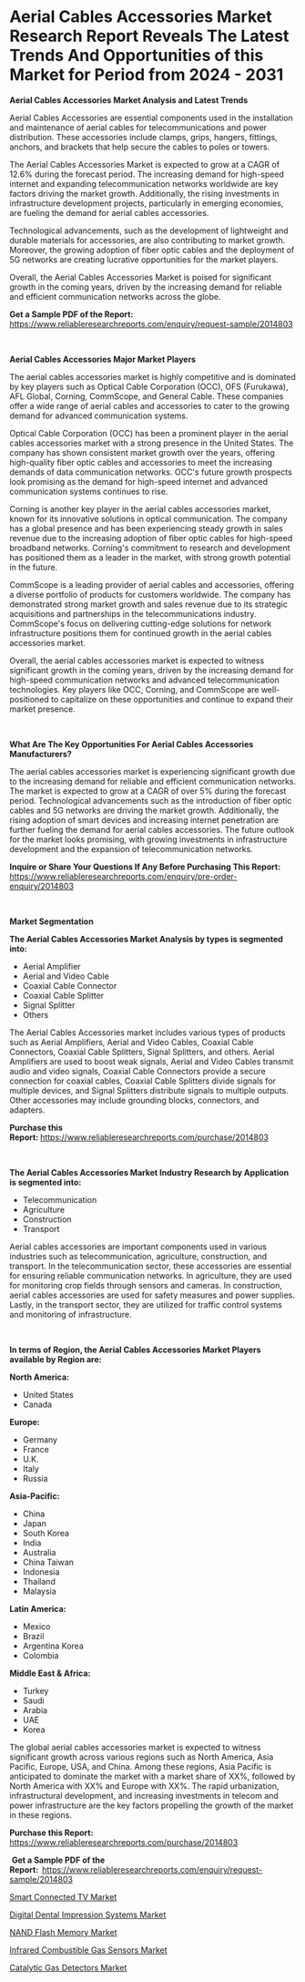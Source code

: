 <p><h1>Aerial Cables Accessories Market Research Report Reveals The Latest Trends And Opportunities of this Market for Period from 2024 - 2031</h1></p><p><strong>Aerial Cables Accessories Market Analysis and Latest Trends</strong></p>
<p><p>Aerial Cables Accessories are essential components used in the installation and maintenance of aerial cables for telecommunications and power distribution. These accessories include clamps, grips, hangers, fittings, anchors, and brackets that help secure the cables to poles or towers.</p><p>The Aerial Cables Accessories Market is expected to grow at a CAGR of 12.6% during the forecast period. The increasing demand for high-speed internet and expanding telecommunication networks worldwide are key factors driving the market growth. Additionally, the rising investments in infrastructure development projects, particularly in emerging economies, are fueling the demand for aerial cables accessories.</p><p>Technological advancements, such as the development of lightweight and durable materials for accessories, are also contributing to market growth. Moreover, the growing adoption of fiber optic cables and the deployment of 5G networks are creating lucrative opportunities for the market players.</p><p>Overall, the Aerial Cables Accessories Market is poised for significant growth in the coming years, driven by the increasing demand for reliable and efficient communication networks across the globe.</p></p>
<p><strong>Get a Sample PDF of the Report:&nbsp;</strong> <a href="https://www.reliableresearchreports.com/enquiry/request-sample/2014803">https://www.reliableresearchreports.com/enquiry/request-sample/2014803</a></p>
<p>&nbsp;</p>
<p><strong>Aerial Cables Accessories Major Market Players</strong></p>
<p><p>The aerial cables accessories market is highly competitive and is dominated by key players such as Optical Cable Corporation (OCC), OFS (Furukawa), AFL Global, Corning, CommScope, and General Cable. These companies offer a wide range of aerial cables and accessories to cater to the growing demand for advanced communication systems.</p><p>Optical Cable Corporation (OCC) has been a prominent player in the aerial cables accessories market with a strong presence in the United States. The company has shown consistent market growth over the years, offering high-quality fiber optic cables and accessories to meet the increasing demands of data communication networks. OCC's future growth prospects look promising as the demand for high-speed internet and advanced communication systems continues to rise.</p><p>Corning is another key player in the aerial cables accessories market, known for its innovative solutions in optical communication. The company has a global presence and has been experiencing steady growth in sales revenue due to the increasing adoption of fiber optic cables for high-speed broadband networks. Corning's commitment to research and development has positioned them as a leader in the market, with strong growth potential in the future.</p><p>CommScope is a leading provider of aerial cables and accessories, offering a diverse portfolio of products for customers worldwide. The company has demonstrated strong market growth and sales revenue due to its strategic acquisitions and partnerships in the telecommunications industry. CommScope's focus on delivering cutting-edge solutions for network infrastructure positions them for continued growth in the aerial cables accessories market.</p><p>Overall, the aerial cables accessories market is expected to witness significant growth in the coming years, driven by the increasing demand for high-speed communication networks and advanced telecommunication technologies. Key players like OCC, Corning, and CommScope are well-positioned to capitalize on these opportunities and continue to expand their market presence.</p></p>
<p>&nbsp;</p>
<p><strong>What Are The Key Opportunities For Aerial Cables Accessories Manufacturers?</strong></p>
<p><p>The aerial cables accessories market is experiencing significant growth due to the increasing demand for reliable and efficient communication networks. The market is expected to grow at a CAGR of over 5% during the forecast period. Technological advancements such as the introduction of fiber optic cables and 5G networks are driving the market growth. Additionally, the rising adoption of smart devices and increasing internet penetration are further fueling the demand for aerial cables accessories. The future outlook for the market looks promising, with growing investments in infrastructure development and the expansion of telecommunication networks.</p></p>
<p><strong>Inquire or Share Your Questions If Any Before Purchasing This Report:</strong> <a href="https://www.reliableresearchreports.com/enquiry/pre-order-enquiry/2014803">https://www.reliableresearchreports.com/enquiry/pre-order-enquiry/2014803</a></p>
<p>&nbsp;</p>
<p><strong>Market Segmentation</strong></p>
<p><strong>The Aerial Cables Accessories Market Analysis by types is segmented into:</strong></p>
<p><ul><li>Aerial Amplifier</li><li>Aerial and Video Cable</li><li>Coaxial Cable Connector</li><li>Coaxial Cable Splitter</li><li>Signal Splitter</li><li>Others</li></ul></p>
<p><p>The Aerial Cables Accessories market includes various types of products such as Aerial Amplifiers, Aerial and Video Cables, Coaxial Cable Connectors, Coaxial Cable Splitters, Signal Splitters, and others. Aerial Amplifiers are used to boost weak signals, Aerial and Video Cables transmit audio and video signals, Coaxial Cable Connectors provide a secure connection for coaxial cables, Coaxial Cable Splitters divide signals for multiple devices, and Signal Splitters distribute signals to multiple outputs. Other accessories may include grounding blocks, connectors, and adapters.</p></p>
<p><strong>Purchase this Report:&nbsp;</strong><a href="https://www.reliableresearchreports.com/purchase/2014803">https://www.reliableresearchreports.com/purchase/2014803</a></p>
<p>&nbsp;</p>
<p><strong>The Aerial Cables Accessories Market Industry Research by Application is segmented into:</strong></p>
<p><ul><li>Telecommunication</li><li>Agriculture</li><li>Construction</li><li>Transport</li></ul></p>
<p><p>Aerial cables accessories are important components used in various industries such as telecommunication, agriculture, construction, and transport. In the telecommunication sector, these accessories are essential for ensuring reliable communication networks. In agriculture, they are used for monitoring crop fields through sensors and cameras. In construction, aerial cables accessories are used for safety measures and power supplies. Lastly, in the transport sector, they are utilized for traffic control systems and monitoring of infrastructure.</p></p>
<p>&nbsp;</p>
<p><strong>In terms of Region, the Aerial Cables Accessories Market Players available by Region are:</strong></p>
<p>
    <p> <strong> North America: </strong>
        <ul>
            <li>United States</li>
            <li>Canada</li>
        </ul>
        </p> 
    <p> <strong> Europe: </strong>
        <ul>
            <li>Germany</li>
            <li>France</li>
            <li>U.K.</li>
            <li>Italy</li>
            <li>Russia</li>
        </ul>
        </p> 
    <p> <strong> Asia-Pacific: </strong>
        <ul>
            <li>China</li>
            <li>Japan</li>
            <li>South Korea</li>
            <li>India</li>
            <li>Australia</li>
            <li>China Taiwan</li>
            <li>Indonesia</li>
            <li>Thailand</li>
            <li>Malaysia</li>
        </ul>
        </p> 
    <p> <strong> Latin America: </strong>
        <ul>
            <li>Mexico</li>
            <li>Brazil</li>
            <li>Argentina Korea</li>
            <li>Colombia</li>
        </ul>
        </p> 
    <p> <strong> Middle East & Africa: </strong>
        <ul>
            <li>Turkey</li>
            <li>Saudi</li>
            <li>Arabia</li>
            <li>UAE</li>
            <li>Korea</li>
        </ul>
    </p>
    </p>
<p><p>The global aerial cables accessories market is expected to witness significant growth across various regions such as North America, Asia Pacific, Europe, USA, and China. Among these regions, Asia Pacific is anticipated to dominate the market with a market share of XX%, followed by North America with XX% and Europe with XX%. The rapid urbanization, infrastructural development, and increasing investments in telecom and power infrastructure are the key factors propelling the growth of the market in these regions.</p></p>
<p><strong>Purchase this Report: </strong><a href="https://www.reliableresearchreports.com/purchase/2014803">https://www.reliableresearchreports.com/purchase/2014803</a></p>
<p>&nbsp;<strong>Get a Sample PDF of the Report:&nbsp;&nbsp;</strong><a href="https://www.reliableresearchreports.com/enquiry/request-sample/2014803">https://www.reliableresearchreports.com/enquiry/request-sample/2014803</a></p>
<p><strong></strong></p>
<p><p><a href="https://view.publitas.com/reportprime-1/smart-connected-tv-market-research-report-unlocks-analysis-on-the-market-financial-status-market-size-and-market-revenue-upto-2031/">Smart Connected TV Market</a></p><p><a href="https://bubble-tree-ea4.notion.site/Digital-Dental-Impression-Systems-Market-Size-Global-Industry-Overview-Market-Segmentation-and-For-6566a58e85444d538dfc83b42c70d79d">Digital Dental Impression Systems Market</a></p><p><a href="https://view.publitas.com/reportprime-1/nand-flash-memory-market-size-growing-and-forecasted-for-period-from-2024-2031-and-provides-complete-market-analysis-of-this-market/">NAND Flash Memory Market</a></p><p><a href="https://thundering-castanet-c65.notion.site/Infrared-Combustible-Gas-Sensors-Market-Growth-Market-Trends-COVID-19-Impact-and-Forecasts-for-pe-9faee7c4f66844d5b4010fbebccfa24b">Infrared Combustible Gas Sensors Market</a></p><p><a href="https://bubble-tree-ea4.notion.site/Catalytic-Gas-Detectors-Market-Size-2024-2031-Global-Industrial-Analysis-Key-Geographical-Regions-aa286e2271044f5cb7401d60ab4701b7">Catalytic Gas Detectors Market</a></p></p>